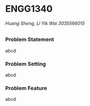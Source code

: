 # __ENGG1340__
###### Huang Sheng, Li Yik Wai 3035566015

### **Problem Statement**
  abcd
  
### **Problem Setting**
  abcd

### **Problem Feature**
  abcd
